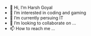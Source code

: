 - 👋 Hi, I’m Harsh Goyal
- 👀 I’m interested in coding and gaming
- 🌱 I’m currently persuing IT 
- 💞️ I’m looking to collaborate on ...
- 📫 How to reach me ...

<!---
bindasskiller/bindasskiller is a ✨ special ✨ repository because its `README.md` (this file) appears on your GitHub profile.
You can click the Preview link to take a look at your changes.
--->
